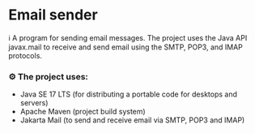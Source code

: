 # Email sender

ℹ️ A program for sending email messages. The project uses the Java API javax.mail to receive and send email using the SMTP, POP3, and IMAP protocols.

### ⚙️ The project uses:

- Java SE 17 LTS (for distributing a portable code for desktops and servers)
- Apache Maven (project build system)
- Jakarta Mail (to send and receive email via SMTP, POP3 and IMAP)
